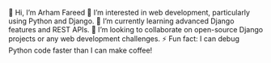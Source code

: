 👋 Hi, I’m Arham Fareed
👀 I’m interested in web development, particularly using Python and Django.
🌱 I’m currently learning advanced Django features and REST APIs.
💞️ I’m looking to collaborate on open-source Django projects or any web development challenges.
⚡ Fun fact: I can debug Python code faster than I can make coffee!
